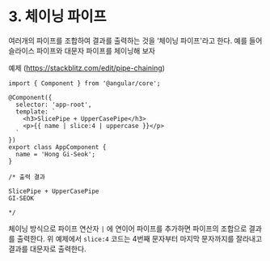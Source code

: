 # 3. 체이닝 파이프

여러개의 파이프를 조합하여 결과를 출력하는 것을 ‘체이닝 파이프'라고 한다. 예를 들어 슬라이스 파이프와 대문자 파이프를 체이닝해 보자

예제 (https://stackblitz.com/edit/pipe-chaining)

```tsx
import { Component } from '@angular/core';

@Component({
  selector: 'app-root',
  template: `
    <h3>SlicePipe + UpperCasePipe</h3>
    <p>{{ name | slice:4 | uppercase }}</p>
  `
})
export class AppComponent {
  name = 'Hong Gi-Seok';
}

/* 출력 결과
 
SlicePipe + UpperCasePipe
GI-SEOK

*/
```

체이닝 방식으로 파이프 연산자 `|` 에 연이어 파이프를 추가하면 파이프의 조합으로 결과를 출력한다. 위 예제에서 `slice:4` 코드는 4번째 문자부터 마지막 문자까지를 잘라내고 결과를 대문자로 출력한다.